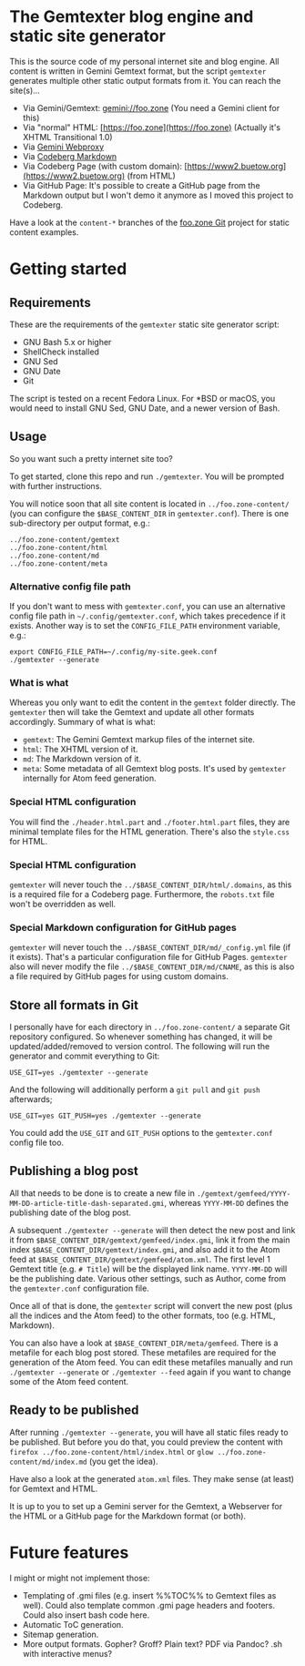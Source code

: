 The Gemtexter blog engine and static site generator
===================================================

This is the source code of my personal internet site and blog engine. All content is written in Gemini Gemtext format, but the script `gemtexter` generates multiple other static output formats from it. You can reach the site(s)...

* Via Gemini/Gemtext: [gemini://foo.zone](gemini://foo.zone)  (You need a Gemini client for this)
* Via "normal" HTML: [https://foo.zone](https://foo.zone) (Actually it's XHTML Transitional 1.0)
* Via [Gemini Webproxy](https://portal.mozz.us/gemini/foo.zone)
* Via [Codeberg Markdown](https://codeberg.org/snonux/foozone/src/branch/content-md/index.md)
* Via Codeberg Page (with custom domain): [https://www2.buetow.org](https://www2.buetow.org) (from HTML)
* Via GitHub Page: It's possible to create a GitHub page from the Markdown output but I won't demo it anymore as I moved this project to Codeberg.

Have a look at the `content-*` branches of the [foo.zone Git](https://codeberg.org/snonux/foo.zone) project for static content examples.

# Getting started

## Requirements

These are the requirements of the `gemtexter` static site generator script:

* GNU Bash 5.x or higher
* ShellCheck installed
* GNU Sed
* GNU Date
* Git

The script is tested on a recent Fedora Linux. For *BSD or macOS, you would need to install GNU Sed, GNU Date, and a newer version of Bash.

## Usage

So you want such a pretty internet site too?

To get started, clone this repo and run `./gemtexter`. You will be prompted with further instructions.

You will notice soon that all site content is located in `../foo.zone-content/` (you can configure the `$BASE_CONTENT_DIR` in `gemtexter.conf`). There is one sub-directory per output format, e.g.:

```
../foo.zone-content/gemtext
../foo.zone-content/html
../foo.zone-content/md
../foo.zone-content/meta
```

### Alternative config file path

If you don't want to mess with `gemtexter.conf`, you can use an alternative config file path in `~/.config/gemtexter.conf`, which takes precedence if it exists. Another way is to set the `CONFIG_FILE_PATH` environment variable, e.g.:

```
export CONFIG_FILE_PATH=~/.config/my-site.geek.conf
./gemtexter --generate
```

### What is what

Whereas you only want to edit the content in the `gemtext` folder directly. The `gemtexter` then will take the Gemtext and update all other formats accordingly. Summary of what is what:

* `gemtext`: The Gemini Gemtext markup files of the internet site.
* `html`: The XHTML version of it.
* `md`: The Markdown version of it. 
* `meta`: Some metadata of all Gemtext blog posts. It's used by `gemtexter` internally for Atom feed generation.

### Special HTML configuration

You will find the `./header.html.part` and `./footer.html.part` files, they are minimal template files for the HTML generation. There's also the `style.css` for HTML.

### Special HTML configuration

`gemtexter` will never touch the `../$BASE_CONTENT_DIR/html/.domains`, as this is a required file for a Codeberg page. Furthermore, the `robots.txt` file won't be overridden as well.

### Special Markdown configuration for GitHub pages

`gemtexter` will never touch the `../$BASE_CONTENT_DIR/md/_config.yml` file (if it exists). That's a particular configuration file for GitHub Pages. `gemtexter` also will never modify the file `../$BASE_CONTENT_DIR/md/CNAME`, as this is also a file required by GitHub pages for using custom domains.

## Store all formats in Git

I personally have for each directory in `../foo.zone-content/` a separate Git repository configured. So whenever something has changed, it will be updated/added/removed to version control. The following will run the generator and commit everything to Git:

```
USE_GIT=yes ./gemtexter --generate
```

And the following will additionally perform a `git pull` and `git push` afterwards;

```
USE_GIT=yes GIT_PUSH=yes ./gemtexter --generate
```

You could add the `USE_GIT` and `GIT_PUSH` options to the `gemtexter.conf` config file too.

## Publishing a blog post

All that needs to be done is to create a new file in `./gemtext/gemfeed/YYYY-MM-DD-article-title-dash-separated.gmi`, whereas `YYYY-MM-DD` defines the publishing date of the blog post.

A subsequent `./gemtexter --generate` will then detect the new post and link it from `$BASE_CONTENT_DIR/gemtext/gemfeed/index.gmi`, link it from the main index `$BASE_CONTENT_DIR/gemtext/index.gmi`, and also add it to the Atom feed at `$BASE_CONTENT_DIR/gemtext/gemfeed/atom.xml`. The first level 1 Gemtext title (e.g. `# Title`) will be the displayed link name. `YYYY-MM-DD` will be the publishing date. Various other settings, such as Author, come from the `gemtexter.conf` configuration file.

Once all of that is done, the `gemtexter` script will convert the new post (plus all the indices and the Atom feed) to the other formats, too (e.g. HTML, Markdown).

You can also have a look at `$BASE_CONTENT_DIR/meta/gemfeed`. There is a metafile for each blog post stored. These metafiles are required for the generation of the Atom feed. You can edit these metafiles manually and run `./gemtexter --generate` or `./gemtexter --feed` again if you want to change some of the Atom feed content.

## Ready to be published

After running `./gemtexter --generate`, you will have all static files ready to be published. But before you do that, you could preview the content with `firefox ../foo.zone-content/html/index.html` or `glow ../foo.zone-content/md/index.md` (you get the idea).

Have also a look at the generated `atom.xml` files. They make sense (at least) for Gemtext and HTML.

It is up to you to set up a Gemini server for the Gemtext, a Webserver for the HTML or a GitHub page for the Markdown format (or both).

# Future features

I might or might not implement those:

* Templating of .gmi files (e.g. insert %%TOC%% to Gemtext files as well). Could also template common .gmi page headers and footers. Could also insert bash code here.
* Automatic ToC generation.
* Sitemap generation.
* More output formats. Gopher? Groff? Plain text? PDF via Pandoc? .sh with interactive menus?
